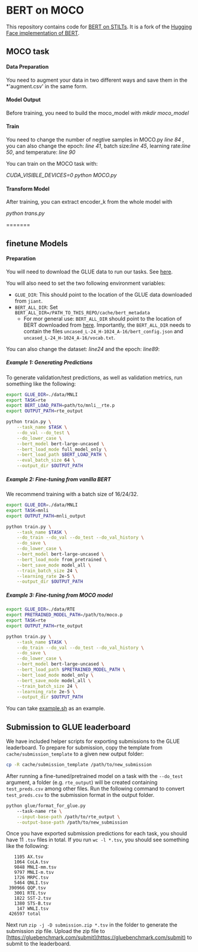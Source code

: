 # BERT on MOCO

This repository contains code for [BERT on STILTs](https://arxiv.org/abs/1811.01088v2). It is a fork of the [Hugging Face implementation of BERT](https://github.com/huggingface/pytorch-pretrained-BERT).

## MOCO task

#### Data Preparation

You need to augment your data in two different ways and save them in the *'augment.csv' in the same form.

#### Model Output

Before training, you need to build the moco_model with *mkdir moco_model*

#### Train
You need to change the number of negtive samples in MOCO.py *line 84* , you can also change the epoch: *line 41*, batch size:*line 45*, learning rate:*line 50*, and temperature: *line 90*

You can train on the MOCO task with:

*CUDA_VISIBLE_DEVICES=0 python MOCO.py*

#### Transform Model

After training, you can extract encoder_k from the whole model with

*python trans.py*

=======

## finetune Models

#### Preparation

You will need to download the GLUE data to run our tasks. See [here](https://gluebenchmark.com/tasks).

You will also need to set the two following environment variables:

* `GLUE_DIR`: This should point to the location of the GLUE data downloaded from `jiant`.
* `BERT_ALL_DIR`: Set `BERT_ALL_DIR=/PATH_TO_THIS_REPO/cache/bert_metadata` 
    * For mor general use: `BERT_ALL_DIR` should point to the location of BERT downloaded from [here](https://storage.googleapis.com/bert_models/2018_10_18/uncased_L-24_H-1024_A-16.zip). Importantly, the `BERT_ALL_DIR` needs to contain the files `uncased_L-24_H-1024_A-16/bert_config.json` and `uncased_L-24_H-1024_A-16/vocab.txt`.
  
 You can also change the dataset: *line24* and the epoch: *line89*:

##### Example 1: Generating Predictions

To generate validation/test predictions, as well as validation metrics, run something like the following:

```bash
export GLUE_DIR=./data/MNLI 
export TASK=rte
export BERT_LOAD_PATH=path/to/mnli__rte.p
export OUTPUT_PATH=rte_output

python train.py \
    --task_name $TASK \
    --do_val --do_test \
    --do_lower_case \
    --bert_model bert-large-uncased \
    --bert_load_mode full_model_only \
    --bert_load_path $BERT_LOAD_PATH \
    --eval_batch_size 64 \
    --output_dir $OUTPUT_PATH
``` 

##### Example 2: Fine-tuning from vanilla BERT

We recommend training with a batch size of 16/24/32.

```bash
export GLUE_DIR=./data/MNLI                                                                                                export BERT_ALL_DIR=./   
export TASK=mnli
export OUTPUT_PATH=mnli_output

python train.py \
    --task_name $TASK \
    --do_train --do_val --do_test --do_val_history \
    --do_save \
    --do_lower_case \
    --bert_model bert-large-uncased \
    --bert_load_mode from_pretrained \
    --bert_save_mode model_all \
    --train_batch_size 24 \
    --learning_rate 2e-5 \
    --output_dir $OUTPUT_PATH
``` 


##### Example 3: Fine-tuning from MOCO model

```bash
export GLUE_DIR=./data/RTE
export PRETRAINED_MODEL_PATH=/path/to/moco.p
export TASK=rte
export OUTPUT_PATH=rte_output

python train.py \
    --task_name $TASK \
    --do_train --do_val --do_test --do_val_history \
    --do_save \
    --do_lower_case \
    --bert_model bert-large-uncased \
    --bert_load_path $PRETRAINED_MODEL_PATH \
    --bert_load_mode model_only \
    --bert_save_mode model_all \
    --train_batch_size 24 \
    --learning_rate 2e-5 \
    --output_dir $OUTPUT_PATH
``` 
You can take [example.sh](https://github.com/ColeFang/CERT/edit/master/example.sh) as an example.

## Submission to GLUE leaderboard

We have included helper scripts for exporting submissions to the GLUE leaderboard. To prepare for submission, copy the template from `cache/submission_template` to a given new output folder:

```bash
cp -R cache/submission_template /path/to/new_submission
```

After running a fine-tuned/pretrained model on a task with the `--do_test` argument, a folder (e.g. `rte_output`) will be created containing `test_preds.csv` among other files. Run the following command to convert `test_preds.csv` to the submission format in the output folder.

```bash
python glue/format_for_glue.py 
    --task-name rte \
    --input-base-path /path/to/rte_output \
    --output-base-path /path/to/new_submission
```

Once you have exported submission predictions for each task, you should have 11 `.tsv` files in total. If you run `wc -l *.tsv`, you should see something like the following:

```
   1105 AX.tsv
   1064 CoLA.tsv
   9848 MNLI-mm.tsv
   9797 MNLI-m.tsv
   1726 MRPC.tsv
   5464 QNLI.tsv
 390966 QQP.tsv
   3001 RTE.tsv
   1822 SST-2.tsv
   1380 STS-B.tsv
    147 WNLI.tsv
 426597 total 
```

Next run `zip -j -D submission.zip *.tsv` in the folder to generate the submission zip file. Upload the zip file to [https://gluebenchmark.com/submit](https://gluebenchmark.com/submit) to submit to the leaderboard.


